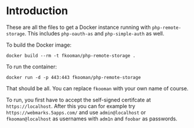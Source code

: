 # Introduction
These are all the files to get a Docker instance running with 
`php-remote-storage`. This includes `php-oauth-as` and `php-simple-auth` as 
well.

To build the Docker image:

    docker build --rm -t fkooman/php-remote-storage .

To run the container:

    docker run -d -p 443:443 fkooman/php-remote-storage

That should be all. You can replace `fkooman` with your own name of course.

To run, you first have to accept the self-signed certifcate at 
`https://localhost`. After this you can for example try 
`https://webmarks.5apps.com/` and use `admin@localhost` or `fkooman@localhost`
as usernames with `adm1n` and `foobar` as passwords.

